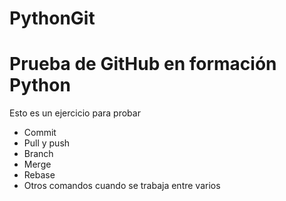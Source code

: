 # PythonGit
Prueba de GitHub en formación Python
====================================

Esto es un ejercicio para probar

 - Commit
 - Pull y push
 - Branch
 - Merge
 - Rebase
 - Otros comandos cuando se trabaja entre varios

